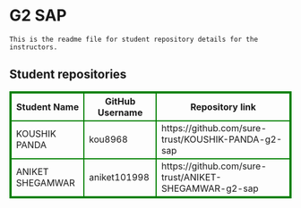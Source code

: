 # G2 SAP
    This is the readme file for student repository details for the instructors.
## Student repositories 
<table style="border : 2px solid green; width:100%;">
<tr >
<th style="border : 2px solid green;">Student Name</th>
<th style="border : 2px solid green;">GitHub Username</th>
<th style="border : 2px solid green;">Repository link</th>
</tr>
<tr style="border : 2px solid green;">
<td style="border : 2px solid green;">KOUSHIK PANDA</td> 

<td style="border : 2px solid green;">kou8968</td> 

<td style="border : 2px solid green;">https://github.com/sure-trust/KOUSHIK-PANDA-g2-sap</td> 
</tr>

<tr style="border : 2px solid green;">
<td style="border : 2px solid green;">ANIKET SHEGAMWAR</td> 

<td style="border : 2px solid green;">aniket101998</td> 

<td style="border : 2px solid green;">https://github.com/sure-trust/ANIKET-SHEGAMWAR-g2-sap</td> 
</tr>
